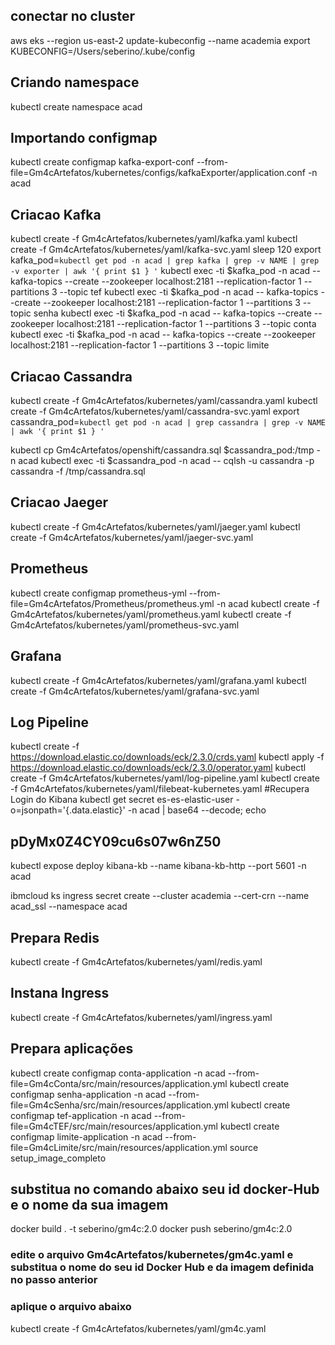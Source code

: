 ## conectar no cluster
aws eks --region us-east-2 update-kubeconfig --name academia
export KUBECONFIG=/Users/seberino/.kube/config

## Criando namespace
kubectl create namespace acad

## Importando configmap
kubectl create configmap kafka-export-conf --from-file=Gm4cArtefatos/kubernetes/configs/kafkaExporter/application.conf -n acad

## Criacao Kafka
kubectl create -f Gm4cArtefatos/kubernetes/yaml/kafka.yaml
kubectl create -f Gm4cArtefatos/kubernetes/yaml/kafka-svc.yaml
sleep 120
export kafka_pod=`kubectl get pod -n acad | grep kafka | grep -v NAME | grep -v exporter | awk '{ print $1 } '`
kubectl exec -ti $kafka_pod -n acad -- kafka-topics --create --zookeeper localhost:2181 --replication-factor 1 --partitions 3 --topic tef
kubectl exec -ti $kafka_pod -n acad -- kafka-topics --create --zookeeper localhost:2181 --replication-factor 1 --partitions 3 --topic senha
kubectl exec -ti $kafka_pod -n acad -- kafka-topics --create --zookeeper localhost:2181 --replication-factor 1 --partitions 3 --topic conta
kubectl exec -ti $kafka_pod -n acad -- kafka-topics --create --zookeeper localhost:2181 --replication-factor 1 --partitions 3 --topic limite


## Criacao Cassandra
kubectl create -f Gm4cArtefatos/kubernetes/yaml/cassandra.yaml
kubectl create -f Gm4cArtefatos/kubernetes/yaml/cassandra-svc.yaml
export cassandra_pod=`kubectl get pod -n acad | grep cassandra | grep -v NAME | awk '{ print $1 } '`

kubectl cp Gm4cArtefatos/openshift/cassandra.sql $cassandra_pod:/tmp -n acad
kubectl exec -ti $cassandra_pod -n acad -- cqlsh -u cassandra -p cassandra -f /tmp/cassandra.sql


## Criacao Jaeger
kubectl create -f Gm4cArtefatos/kubernetes/yaml/jaeger.yaml
kubectl create -f Gm4cArtefatos/kubernetes/yaml/jaeger-svc.yaml

## Prometheus
kubectl create configmap prometheus-yml --from-file=Gm4cArtefatos/Prometheus/prometheus.yml -n acad
kubectl create -f Gm4cArtefatos/kubernetes/yaml/prometheus.yaml
kubectl create -f Gm4cArtefatos/kubernetes/yaml/prometheus-svc.yaml

## Grafana
kubectl create -f Gm4cArtefatos/kubernetes/yaml/grafana.yaml
kubectl create -f Gm4cArtefatos/kubernetes/yaml/grafana-svc.yaml

## Log Pipeline
kubectl create -f https://download.elastic.co/downloads/eck/2.3.0/crds.yaml
kubectl apply -f https://download.elastic.co/downloads/eck/2.3.0/operator.yaml
kubectl create -f Gm4cArtefatos/kubernetes/yaml/log-pipeline.yaml
kubectl create -f Gm4cArtefatos/kubernetes/yaml/filebeat-kubernetes.yaml
#Recupera Login do Kibana
kubectl get secret es-es-elastic-user -o=jsonpath='{.data.elastic}' -n acad | base64 --decode; echo
## pDyMx0Z4CY09cu6s07w6nZ50
kubectl expose deploy kibana-kb --name kibana-kb-http --port 5601 -n acad

ibmcloud ks ingress secret create --cluster academia --cert-crn <CRN> --name acad_ssl --namespace acad


## Prepara Redis
kubectl create -f Gm4cArtefatos/kubernetes/yaml/redis.yaml

## Instana Ingress
kubectl create -f Gm4cArtefatos/kubernetes/yaml/ingress.yaml

## Prepara aplicações
kubectl create configmap conta-application -n acad --from-file=Gm4cConta/src/main/resources/application.yml
kubectl create configmap senha-application -n acad --from-file=Gm4cSenha/src/main/resources/application.yml
kubectl create configmap tef-application -n acad --from-file=Gm4cTEF/src/main/resources/application.yml
kubectl create configmap limite-application -n acad --from-file=Gm4cLimite/src/main/resources/application.yml
source setup_image_completo
## substitua no comando abaixo seu id docker-Hub e o nome da sua imagem 
docker build . -t seberino/gm4c:2.0
docker push seberino/gm4c:2.0

### edite o arquivo Gm4cArtefatos/kubernetes/gm4c.yaml e substitua o nome do seu id Docker Hub e da imagem definida no passo anterior
### aplique o arquivo abaixo
kubectl create -f Gm4cArtefatos/kubernetes/yaml/gm4c.yaml